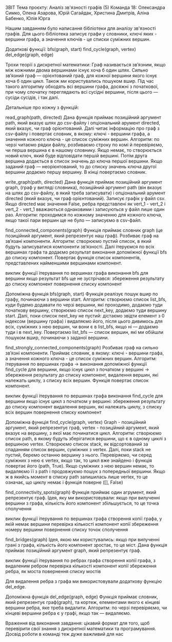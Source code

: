ЗВІТ
Тема проєкту: Аналіз зв'язності графів (5)
Команда 18: Олександра Симко, Олена Азарова, Юрій Сагайдак, Христина Дмитрів, Аліна Бабенко, Юлія Юрга

Нашим завданням було написання бібліотеки для аналізу зв'язності графів. Для цього бібліотека записує графи у словники, ключі яких - вершини графа, а значення ключів - це списки суміжних вершин.

Додаткові функції:
	bfs(graph, start)
	find_cycle(graph, vertex)
	del_edge(graph, edge)

Трохи теорії з дискретної математики:
	Граф називається зв’язним, якщо між кожними двома вершинами існує хоча б один шлях.
	Сильно зв’язний граф — орієнтований граф, для кожної вершини якого існує хоча б один цикл.
	Також ми користувались пошуком вшир. Під час такого алгоритму обходять всі вершини графа, досяжні з початкової, при чому спочатку переглядають всі сусідні вершини, після цього — сусіди сусідів, і так далі.

Детальніше про кожну з функцій:

read_graph(path, directed)
	Дана функція приймає позиційний аргумент path, який вказує шлях до csv-файлу і опціональний арумент directed, який вказує, чи граф орієнтований.  Далі читає інформацію про граф з csv-файлу і повертає словник, в якому: ключі - вершини графа, а значення кожного ключа - це список суміжних вершин.
	Алгоритм: по черзі читаємо рядки файлу, розбиваємо строку по комі й перевіряємо, чи перша вершина є в нашому словнику. Якщо немає, то створюється новий ключ, який буде відповідати першій вершині. Потім друга вершина додається в список значень до ключа першої вершини. Якщо заданий граф — неорієнтований, то до списку значень ключа другої вершини додаємо першу вершину. В кінці повертаємо словник.

write_graph(path, directed)
	Дана функція приймає позиційний аргумент graph, (граф у вигляді словника), позиційний аргумент path (він вказує на шлях до csv-файлу, в який треба записувати) і опціональний арумент directed (який вказує, чи граф орієнтований). Записує графік у файл csv. Якщо directed має значення False, ребра представлені як vert_1 - vert_2 і vert_2 - vert_1  вважаються однаковими і записуються у файл лише один раз.
	Алгоритм: проходимся по кожному значенню для кожного ключа, якщо такої пари вершин ще не було — записуємо в csv-файл.

find_connected_components(graph)
	Функція приймає словник graph (це позиційний аргумент, який репрезентує наш граф). Розбиває граф на зв’язані компоненти.
	Алгоритм: створюємо пустий список, в який будуть записуватися компоненти зв’язності. Далі ітеруємся по всіх вершинах графа та додаємо результат виконання допоміжної функції bfs до списку компонент. Повертає функція список компонентів, представлених найменшими вершинами компонент. 

виклик функції
  ітерування по вершинах графа
    виконання bfs для вершини
    якщо результат bfs ще не зустрічався:
      збереження результату до списку компонент
  повернення списку компонент

Допоміжна функція bfs(graph, start)
	Функція реалізує пошук вшир по графу, починаючи з вершини start.
	Алгоритм: створюємо список list_bfs, куди будемо додавати по черзі вершини, які проходимо, додаємо туди початкову вершину, створюємо список next_key, додаємо туди вершину start. Далі, поки список next_key не пустий: дістаємо звідти елемент з 0 індексом (вершину графа) і видаляємо його, після цього дивимось для всіх, суміжних з нею вершин, чи вони є в  list_bfs, якщо ні — додаємо туди і в  next_key. Повертаємо list_bfs — список вершин, які ми обійшли пошуком вшир, починаючи з заданої вершини.

find_strongly_connected_components(graph)
	Розбиває граф на сильно зв’язні компоненти.
	Приймає словник, в якому: ключі - вершини графа, а значення кожного ключа - це список суміжних вершин.
	Алгоритм: ітерування по вершинах графа -> виконання допоміжної функції find_cycle для вершини, якщо існує цикл з початком у вершині -> збереження результату до списку компонент, видалення вершин, які належать циклу, з списку всіх вершин. Функція повертає список компонент.

виклик функції
  ітерування по вершинах графа
    виконання find_cycle для вершини
    якщо існує цикл з початком у вершині:
      збереження результату до списку компонент
      видалення вершин, які належать циклу, з списку всіх вершин
   повернення списку компонент

Допоміжна функція  find_cycle(graph, vertex)
	Graph - позиційний аргумент, який репрезентує граф, vertex -  позиційний аргумент, який вказує на вершину, з якої має починатися цикл.
	Алгоритм: створюємо список path, в якому будуть зберігатися вершини, що є в одному циклі з вершиною vertex. Створюємо список stack, як відсортований за спаданням список вершин, суміжних з vertex. Далі, поки stack не пустий, беремо останню вершину з нього. Перевіряємо, чи серед суміжних з нею є vertex, якщо так, то цикл вже знайдено і функція повертає його (path, True). Якщо суміжних з нею вершин немає, то видаляємо її з path і продовжуємо пошук з попередньої вершини. Якщо ж в якийсь момент в списку  path залишилась лише vertex, то це означає, що циклу немає і функція поверне ([], False) 

find_connectivity_spots(graph)
  Функція приймає один агрумент, який репрезентує граф. Ідея, яку ми використовували: якщо при вилученні вершини з графа, кількість його компонент збільшується, то це точка сполучення

виклик функції
  ітерування по вершинах графа
    створення копії графа, у якій немає вершини
    перевірка кількості компонент копії
      збереження номеру вершини
  повернення списку точок сполучення
  
find_bridges(graph)
  Ідея, якою ми користувались: якщо при вилученні грані з графа, кількість його компонент зростає, то це міст.
  Дана функція приймає позиційний аргумент graph, який репрезентує граф.

виклик функції
  ітерування по ребрах графа
    створення копії графа, з видаленим ребром
    перевірка кількості компонент копії
      збереження ребра, як моста
повернення списку мостів

  Для видалення ребра з графа ми використовували додаткову функцію del_edge.

Допоміжна функція del_edge(graph, edge)
  Функція приймає словник, який репрезентує граф(graph), та кортеж, елементами якого є кінцеві вершини ребра, яке треба видалити.
   Алгоритм: по черзі перевіряємо, чи кінцеві вершини ребра є у графі, якщо так — видаляємо. 
   
   Враження від виконання завдання: цікавий формат для того, щоб перевірити свої знання з дискретної математики та програмування. Досвід роботи в команді теж дуже важливий для нас

